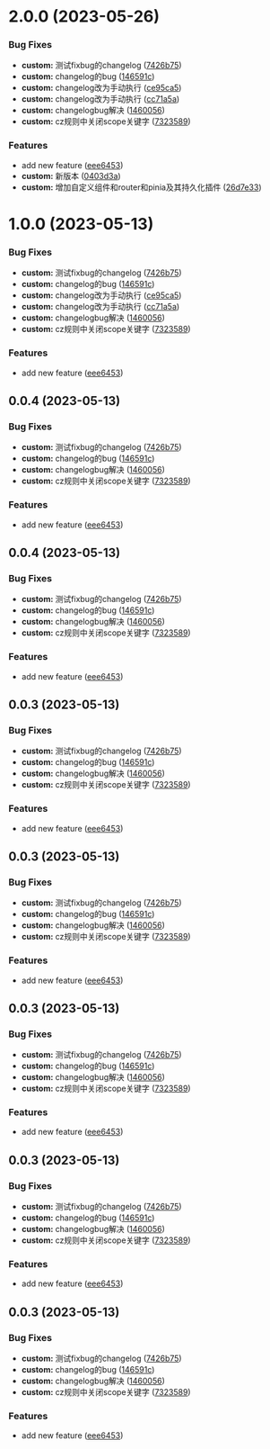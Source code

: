 # 2.0.0 (2023-05-26)


### Bug Fixes

* **custom:** 测试fixbug的changelog ([7426b75](https://github.com/mcmcCat/vue3-vite-template/commit/7426b75974252271c01035237b1eb821e43ce759))
* **custom:** changelog的bug ([146591c](https://github.com/mcmcCat/vue3-vite-template/commit/146591cfb8a217d158ca3b0bfafbd4ee2ba5c737))
* **custom:** changelog改为手动执行 ([ce95ca5](https://github.com/mcmcCat/vue3-vite-template/commit/ce95ca5aae2c4511e8dfe09b2c86330c0b715f5c))
* **custom:** changelog改为手动执行 ([cc71a5a](https://github.com/mcmcCat/vue3-vite-template/commit/cc71a5a39f0670b41530617b4c2ab66d08459759))
* **custom:** changelogbug解决 ([1460056](https://github.com/mcmcCat/vue3-vite-template/commit/146005600ea2e58e82914c241bc0891ddbd38da0))
* **custom:** cz规则中关闭scope关键字 ([7323589](https://github.com/mcmcCat/vue3-vite-template/commit/73235894ff8238161cf13b5326839d8ad26251ea))


### Features

* add new feature ([eee6453](https://github.com/mcmcCat/vue3-vite-template/commit/eee645363a99ad98d2d5c8c138e144ae6486d34e))
* **custom:** 新版本 ([0403d3a](https://github.com/mcmcCat/vue3-vite-template/commit/0403d3ad6c7f781d152f74d2286e46ef1284be73))
* **custom:** 增加自定义组件和router和pinia及其持久化插件 ([26d7e33](https://github.com/mcmcCat/vue3-vite-template/commit/26d7e339d5ed050f47a16402704a7240f5edf361))



# 1.0.0 (2023-05-13)


### Bug Fixes

* **custom:** 测试fixbug的changelog ([7426b75](https://github.com/mcmcCat/vue3-vite-template/commit/7426b75974252271c01035237b1eb821e43ce759))
* **custom:** changelog的bug ([146591c](https://github.com/mcmcCat/vue3-vite-template/commit/146591cfb8a217d158ca3b0bfafbd4ee2ba5c737))
* **custom:** changelog改为手动执行 ([ce95ca5](https://github.com/mcmcCat/vue3-vite-template/commit/ce95ca5aae2c4511e8dfe09b2c86330c0b715f5c))
* **custom:** changelog改为手动执行 ([cc71a5a](https://github.com/mcmcCat/vue3-vite-template/commit/cc71a5a39f0670b41530617b4c2ab66d08459759))
* **custom:** changelogbug解决 ([1460056](https://github.com/mcmcCat/vue3-vite-template/commit/146005600ea2e58e82914c241bc0891ddbd38da0))
* **custom:** cz规则中关闭scope关键字 ([7323589](https://github.com/mcmcCat/vue3-vite-template/commit/73235894ff8238161cf13b5326839d8ad26251ea))


### Features

* add new feature ([eee6453](https://github.com/mcmcCat/vue3-vite-template/commit/eee645363a99ad98d2d5c8c138e144ae6486d34e))



## 0.0.4 (2023-05-13)


### Bug Fixes

* **custom:** 测试fixbug的changelog ([7426b75](https://github.com/mcmcCat/vue3-vite-template/commit/7426b75974252271c01035237b1eb821e43ce759))
* **custom:** changelog的bug ([146591c](https://github.com/mcmcCat/vue3-vite-template/commit/146591cfb8a217d158ca3b0bfafbd4ee2ba5c737))
* **custom:** changelogbug解决 ([1460056](https://github.com/mcmcCat/vue3-vite-template/commit/146005600ea2e58e82914c241bc0891ddbd38da0))
* **custom:** cz规则中关闭scope关键字 ([7323589](https://github.com/mcmcCat/vue3-vite-template/commit/73235894ff8238161cf13b5326839d8ad26251ea))


### Features

* add new feature ([eee6453](https://github.com/mcmcCat/vue3-vite-template/commit/eee645363a99ad98d2d5c8c138e144ae6486d34e))



## 0.0.4 (2023-05-13)


### Bug Fixes

* **custom:** 测试fixbug的changelog ([7426b75](https://github.com/mcmcCat/vue3-vite-template/commit/7426b75974252271c01035237b1eb821e43ce759))
* **custom:** changelog的bug ([146591c](https://github.com/mcmcCat/vue3-vite-template/commit/146591cfb8a217d158ca3b0bfafbd4ee2ba5c737))
* **custom:** changelogbug解决 ([1460056](https://github.com/mcmcCat/vue3-vite-template/commit/146005600ea2e58e82914c241bc0891ddbd38da0))
* **custom:** cz规则中关闭scope关键字 ([7323589](https://github.com/mcmcCat/vue3-vite-template/commit/73235894ff8238161cf13b5326839d8ad26251ea))


### Features

* add new feature ([eee6453](https://github.com/mcmcCat/vue3-vite-template/commit/eee645363a99ad98d2d5c8c138e144ae6486d34e))



## 0.0.3 (2023-05-13)


### Bug Fixes

* **custom:** 测试fixbug的changelog ([7426b75](https://github.com/mcmcCat/vue3-vite-template/commit/7426b75974252271c01035237b1eb821e43ce759))
* **custom:** changelog的bug ([146591c](https://github.com/mcmcCat/vue3-vite-template/commit/146591cfb8a217d158ca3b0bfafbd4ee2ba5c737))
* **custom:** changelogbug解决 ([1460056](https://github.com/mcmcCat/vue3-vite-template/commit/146005600ea2e58e82914c241bc0891ddbd38da0))
* **custom:** cz规则中关闭scope关键字 ([7323589](https://github.com/mcmcCat/vue3-vite-template/commit/73235894ff8238161cf13b5326839d8ad26251ea))


### Features

* add new feature ([eee6453](https://github.com/mcmcCat/vue3-vite-template/commit/eee645363a99ad98d2d5c8c138e144ae6486d34e))



## 0.0.3 (2023-05-13)


### Bug Fixes

* **custom:** 测试fixbug的changelog ([7426b75](https://github.com/mcmcCat/vue3-vite-template/commit/7426b75974252271c01035237b1eb821e43ce759))
* **custom:** changelog的bug ([146591c](https://github.com/mcmcCat/vue3-vite-template/commit/146591cfb8a217d158ca3b0bfafbd4ee2ba5c737))
* **custom:** changelogbug解决 ([1460056](https://github.com/mcmcCat/vue3-vite-template/commit/146005600ea2e58e82914c241bc0891ddbd38da0))
* **custom:** cz规则中关闭scope关键字 ([7323589](https://github.com/mcmcCat/vue3-vite-template/commit/73235894ff8238161cf13b5326839d8ad26251ea))


### Features

* add new feature ([eee6453](https://github.com/mcmcCat/vue3-vite-template/commit/eee645363a99ad98d2d5c8c138e144ae6486d34e))



## 0.0.3 (2023-05-13)


### Bug Fixes

* **custom:** 测试fixbug的changelog ([7426b75](https://github.com/mcmcCat/vue3-vite-template/commit/7426b75974252271c01035237b1eb821e43ce759))
* **custom:** changelog的bug ([146591c](https://github.com/mcmcCat/vue3-vite-template/commit/146591cfb8a217d158ca3b0bfafbd4ee2ba5c737))
* **custom:** changelogbug解决 ([1460056](https://github.com/mcmcCat/vue3-vite-template/commit/146005600ea2e58e82914c241bc0891ddbd38da0))
* **custom:** cz规则中关闭scope关键字 ([7323589](https://github.com/mcmcCat/vue3-vite-template/commit/73235894ff8238161cf13b5326839d8ad26251ea))


### Features

* add new feature ([eee6453](https://github.com/mcmcCat/vue3-vite-template/commit/eee645363a99ad98d2d5c8c138e144ae6486d34e))



## 0.0.3 (2023-05-13)


### Bug Fixes

* **custom:** 测试fixbug的changelog ([7426b75](https://github.com/mcmcCat/vue3-vite-template/commit/7426b75974252271c01035237b1eb821e43ce759))
* **custom:** changelog的bug ([146591c](https://github.com/mcmcCat/vue3-vite-template/commit/146591cfb8a217d158ca3b0bfafbd4ee2ba5c737))
* **custom:** changelogbug解决 ([1460056](https://github.com/mcmcCat/vue3-vite-template/commit/146005600ea2e58e82914c241bc0891ddbd38da0))
* **custom:** cz规则中关闭scope关键字 ([7323589](https://github.com/mcmcCat/vue3-vite-template/commit/73235894ff8238161cf13b5326839d8ad26251ea))


### Features

* add new feature ([eee6453](https://github.com/mcmcCat/vue3-vite-template/commit/eee645363a99ad98d2d5c8c138e144ae6486d34e))



## 0.0.3 (2023-05-13)


### Bug Fixes

* **custom:** 测试fixbug的changelog ([7426b75](https://github.com/mcmcCat/vue3-vite-template/commit/7426b75974252271c01035237b1eb821e43ce759))
* **custom:** changelog的bug ([146591c](https://github.com/mcmcCat/vue3-vite-template/commit/146591cfb8a217d158ca3b0bfafbd4ee2ba5c737))
* **custom:** changelogbug解决 ([1460056](https://github.com/mcmcCat/vue3-vite-template/commit/146005600ea2e58e82914c241bc0891ddbd38da0))
* **custom:** cz规则中关闭scope关键字 ([7323589](https://github.com/mcmcCat/vue3-vite-template/commit/73235894ff8238161cf13b5326839d8ad26251ea))


### Features

* add new feature ([eee6453](https://github.com/mcmcCat/vue3-vite-template/commit/eee645363a99ad98d2d5c8c138e144ae6486d34e))



